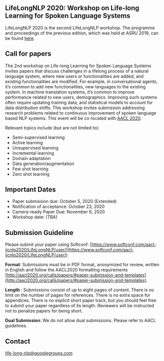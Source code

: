 ## LifeLongNLP 2020: Workshop on Life-long Learning for Spoken Language Systems

LifeLongNLP 2020 is the second LifeLongNLP workshop. The programme and proceedings of the previous edition, which was held at ASRU 2019, can be found [here](https://sites.google.com/view/life-long-learning-asru19/).

## Call for papers 

The 2nd workshop on Life-long Learning for Spoken Language Systems invites papers that discuss challenges in a lifelong process of a natural language system, where new users or functionalities are added, and existing functionalities are modified. For example, in conversational agents, it’s common to add new functionalities, new languages to the existing system. In machine translation systems, it’s common to improve performance related to new users, demographics. Improving such systems often require updating training data, and statistical models to account for data distribution shifts. This workshop invites submission addressing research problems related to continuous improvement of spoken language based NLP systems. This event will be co-located with [AACL 2020](http://aacl2020.org/). 

Relevant topics include (but are not limited to): 

- Semi-supervised learning
- Active learning
- Unsupervised learning
- Incremental learning
- Domain adaptation
- Data generation/augmentation
- Few shot learning
- Zero shot learning

## Important Dates 

- Paper submission due: October 5, 2020 (Extended)
- Notification of acceptance: October 23, 2020 
- Camera-ready Paper Due: November 6, 2020 
- Workshop date: (TBA) 

## Submission Guideline  

Please submit your paper using Softconf: [https://www.softconf.com/aacl-ijcnlp2020/LifeLongNLP/user/](https://www.softconf.com/aacl-ijcnlp2020/LifeLongNLP/user/)

**Format**: Submissions must be in PDF format, anonymized for review, written in English and follow the AACL2020 formatting requirements [http://aacl2020.org/calls/papers/#paper-submission-and-templates](http://aacl2020.org/calls/papers/#paper-submission-and-templates). 

**Length** : Submissions consist of up to eight pages of content. There is no limit on the number of pages for references. There is no extra space for appendices. There is no explicit short paper track, but you should feel free to submit your paper regardless of its length. Reviewers will be instructed not to penalize papers for being short.

**Dual Submission**: We do not allow dual submissions. Please refer to AACL guidelines. 

## Contact 

<life-long-nlp@googlegroups.com>